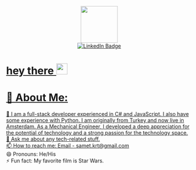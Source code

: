 <div id="header" align="center">
  <img src="https://media.giphy.com/media/M9gbBd9nbDrOTu1Mqx/giphy.gif" width="100"/>
</div>
<div align="center" id="badges">
  <a href="https://linkedin.com/in/samet-kurt123">
    <img src="https://img.shields.io/badge/LinkedIn-blue?style=for-the-badge&logo=linkedin&logoColor=white" alt="LinkedIn Badge"/>
    </div>

  <div align="center">
  <img src="https://komarev.com/ghpvc/?username=your-github-username&style=flat-square&color=blue" alt="" align="center" />
  </div>
<h1>
  hey there
  <img src="https://media.giphy.com/media/hvRJCLFzcasrR4ia7z/giphy.gif" width="30px"/>
</h1>

# 💫 About Me:
🔭 I am a full-stack developer experienced in C# and JavaScript. I also have some experience with Python. I am originally from Turkey and now live in Amsterdam. As a Mechanical Engineer, I developed a deep appreciation for the potential of technology and a strong passion for the technology space.<br>💬 Ask me about any tech-related stuff.<br>📫 How to reach me: Email - samet.krt@gmail.com<br>😄 Pronouns: He/His<br>⚡ Fun fact: My favorite film is Star Wars.



  
  
